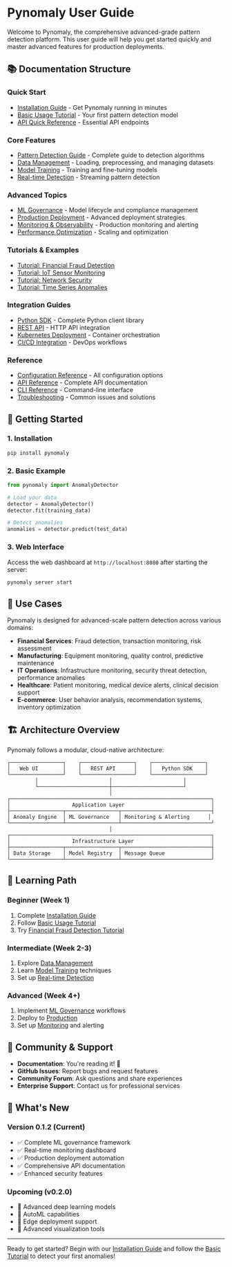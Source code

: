 # Pynomaly User Guide

Welcome to Pynomaly, the comprehensive advanced-grade pattern detection platform. This user guide will help you get started quickly and master advanced features for production deployments.

## 📚 Documentation Structure

### Quick Start
- [Installation Guide](installation.md) - Get Pynomaly running in minutes
- [Basic Usage Tutorial](basic-tutorial.md) - Your first pattern detection model
- [API Quick Reference](api-quickstart.md) - Essential API endpoints

### Core Features
- [Pattern Detection Guide](pattern-detection.md) - Complete guide to detection algorithms
- [Data Management](data-management.md) - Loading, preprocessing, and managing datasets
- [Model Training](model-training.md) - Training and fine-tuning models
- [Real-time Detection](real-time-detection.md) - Streaming pattern detection

### Advanced Topics
- [ML Governance](ml-governance.md) - Model lifecycle and compliance management
- [Production Deployment](production-deployment.md) - Advanced deployment strategies
- [Monitoring & Observability](monitoring.md) - Production monitoring and alerting
- [Performance Optimization](performance-optimization.md) - Scaling and optimization

### Tutorials & Examples
- [Tutorial: Financial Fraud Detection](tutorials/fraud-detection.md)
- [Tutorial: IoT Sensor Monitoring](tutorials/iot-monitoring.md)
- [Tutorial: Network Security](tutorials/network-security.md)
- [Tutorial: Time Series Anomalies](tutorials/time-series.md)

### Integration Guides
- [Python SDK](integrations/python-sdk.md) - Complete Python client library
- [REST API](integrations/rest-api.md) - HTTP API integration
- [Kubernetes Deployment](integrations/kubernetes.md) - Container orchestration
- [CI/CD Integration](integrations/cicd.md) - DevOps workflows

### Reference
- [Configuration Reference](reference/configuration.md) - All configuration options
- [API Reference](reference/api-reference.md) - Complete API documentation
- [CLI Reference](reference/cli-reference.md) - Command-line interface
- [Troubleshooting](reference/troubleshooting.md) - Common issues and solutions

## 🚀 Getting Started

### 1. Installation
```bash
pip install pynomaly
```

### 2. Basic Example
```python
from pynomaly import AnomalyDetector

# Load your data
detector = AnomalyDetector()
detector.fit(training_data)

# Detect anomalies
anomalies = detector.predict(test_data)
```

### 3. Web Interface
Access the web dashboard at `http://localhost:8080` after starting the server:
```bash
pynomaly server start
```

## 🎯 Use Cases

Pynomaly is designed for advanced-scale pattern detection across various domains:

- **Financial Services**: Fraud detection, transaction monitoring, risk assessment
- **Manufacturing**: Equipment monitoring, quality control, predictive maintenance
- **IT Operations**: Infrastructure monitoring, security threat detection, performance anomalies
- **Healthcare**: Patient monitoring, medical device alerts, clinical decision support
- **E-commerce**: User behavior analysis, recommendation systems, inventory optimization

## 🏗️ Architecture Overview

Pynomaly follows a modular, cloud-native architecture:

```
┌─────────────────┐    ┌─────────────────┐    ┌─────────────────┐
│   Web UI        │    │   REST API      │    │   Python SDK    │
└─────────────────┘    └─────────────────┘    └─────────────────┘
         │                       │                       │
         └───────────────────────┼───────────────────────┘
                                 │
┌─────────────────────────────────────────────────────────────────┐
│                    Application Layer                            │
├─────────────────┬─────────────────┬─────────────────────────────┤
│ Anomaly Engine  │ ML Governance   │ Monitoring & Alerting      │
└─────────────────┴─────────────────┴─────────────────────────────┘
                                 │
┌─────────────────────────────────────────────────────────────────┐
│                    Infrastructure Layer                         │
├─────────────────┬─────────────────┬─────────────────────────────┤
│ Data Storage    │ Model Registry  │ Message Queue               │
└─────────────────┴─────────────────┴─────────────────────────────┘
```

## 📖 Learning Path

### Beginner (Week 1)
1. Complete [Installation Guide](installation.md)
2. Follow [Basic Usage Tutorial](basic-tutorial.md)
3. Try [Financial Fraud Detection Tutorial](tutorials/fraud-detection.md)

### Intermediate (Week 2-3)
1. Explore [Data Management](data-management.md)
2. Learn [Model Training](model-training.md) techniques
3. Set up [Real-time Detection](real-time-detection.md)

### Advanced (Week 4+)
1. Implement [ML Governance](ml-governance.md) workflows
2. Deploy to [Production](production-deployment.md)
3. Set up [Monitoring](monitoring.md) and alerting

## 🤝 Community & Support

- **Documentation**: You're reading it! 📖
- **GitHub Issues**: Report bugs and request features
- **Community Forum**: Ask questions and share experiences
- **Enterprise Support**: Contact us for professional services

## 🔄 What's New

### Version 0.1.2 (Current)
- ✅ Complete ML governance framework
- ✅ Real-time monitoring dashboard
- ✅ Production deployment automation
- ✅ Comprehensive API documentation
- ✅ Enhanced security features

### Upcoming (v0.2.0)
- 🔄 Advanced deep learning models
- 🔄 AutoML capabilities
- 🔄 Edge deployment support
- 🔄 Advanced visualization tools

---

Ready to get started? Begin with our [Installation Guide](installation.md) and follow the [Basic Tutorial](basic-tutorial.md) to detect your first anomalies!